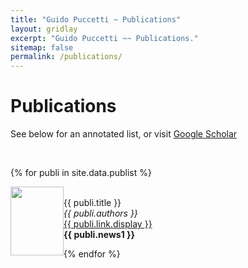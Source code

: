 ```yaml
---
title: "Guido Puccetti ~ Publications"
layout: gridlay
excerpt: "Guido Puccetti ~~ Publications."
sitemap: false
permalink: /publications/
---
```



# Publications

See below for an annotated list, or visit [Google Scholar](https://scholar.google.ch/citations?hl=it&user=9gMz-LgAAAAJ)
<p> &nbsp; </p>
{% for publi in site.data.publist %}

  <img src="{{ site.url }}{{ site.baseurl }}/images/publications/{{ publi.image }}" class="img-responsive" height="110px" width="85px" style="float: left" /><br />
  {{ publi.title }} <br />
  <em>{{ publi.authors }} </em><br />
  <a href="{{ publi.link.url }}">{{ publi.link.display }}</a><br />
  <a class="text-danger"><strong> {{ publi.news1 }}</strong></a>

{% endfor %}
